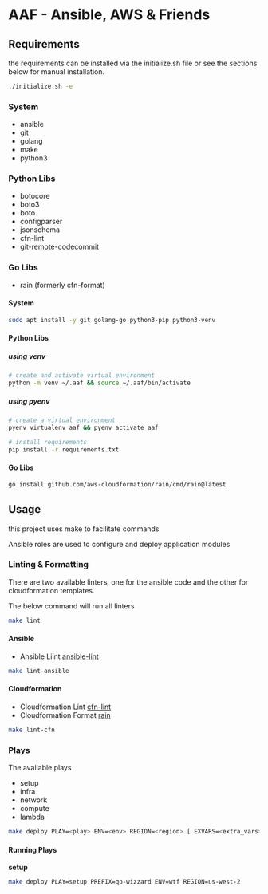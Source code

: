 # AAF - Ansible, AWS & Friends

## Requirements

the requirements can be installed via the initialize.sh file or see the sections below for manual installation.

```bash
./initialize.sh -e
```

### System

- ansible
- git
- golang
- make
- python3

### Python Libs

- botocore
- boto3
- boto
- configparser
- jsonschema
- cfn-lint
- git-remote-codecommit

### Go Libs

- rain (formerly cfn-format)


#### System

```bash
sudo apt install -y git golang-go python3-pip python3-venv
```

#### Python Libs

##### using venv

```bash
# create and activate virtual environment
python -m venv ~/.aaf && source ~/.aaf/bin/activate
```

##### using pyenv

```bash
# create a virtual environment
pyenv virtualenv aaf && pyenv activate aaf
```

```bash
# install requirements
pip install -r requirements.txt
```

#### Go Libs

```bash
go install github.com/aws-cloudformation/rain/cmd/rain@latest
```

## Usage

this project uses make to facilitate commands

Ansible roles are used to configure and deploy application modules

### Linting & Formatting

There are two available linters, one for the ansible code and the other for cloudformation templates.

The below command will run all linters

```bash
make lint
```

#### Ansible

- Ansible Liint [ansible-lint](https://ansible.readthedocs.io/projects/lint/)

```bash
make lint-ansible
```
 
#### Cloudformation

- Cloudformation Lint [cfn-lint](https://github.com/aws-cloudformation/cfn-lint)
- Cloudformation Format [rain](https://github.com/aws-cloudformation/rain)

```bash
make lint-cfn
```

### Plays

The available plays

- setup
- infra
- network
- compute
- lambda


```bash
make deploy PLAY=<play> ENV=<env> REGION=<region> [ EXVARS=<extra_vars> ]
```

#### Running Plays

**setup**

```bash
make deploy PLAY=setup PREFIX=qp-wizzard ENV=wtf REGION=us-west-2
```
